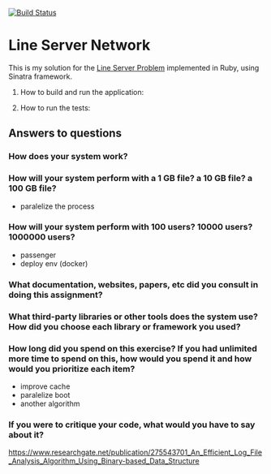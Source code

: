 [![Build Status](https://travis-ci.com/BernardoMG/line-server-network.svg?branch=master)](https://travis-ci.com/BernardoMG/line-server-network)

# Line Server Network

This is my solution for the [Line Server Problem](https://salsify.github.io/line-server.html) implemented in Ruby, using Sinatra framework.


1. How to build and run the application:


2. How to run the tests:


## Answers to questions

### How does your system work?

### How will your system perform with a 1 GB file? a 10 GB file? a 100 GB file?
- paralelize the process

### How will your system perform with 100 users? 10000 users? 1000000 users?
- passenger
- deploy env (docker)

### What documentation, websites, papers, etc did you consult in doing this assignment?

### What third-party libraries or other tools does the system use? How did you choose each library or framework you used?

### How long did you spend on this exercise? If you had unlimited more time to spend on this, how would you spend it and how would you prioritize each item?
- improve cache
- paralelize boot
- another algorithm 

### If you were to critique your code, what would you have to say about it?


https://www.researchgate.net/publication/275543701_An_Efficient_Log_File_Analysis_Algorithm_Using_Binary-based_Data_Structure